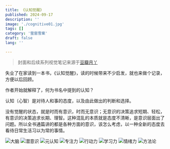 ```yaml
---
title: 《认知觉醒》
published: 2024-09-17
description: ''
image: './cognitive01.jpg'
tags: []
category: '萤窗雪案'
draft: false 
lang: ''

---
```

> 封面和后续系列视觉笔记来源于[豆瓣月丫](https://book.douban.com/review/13116382/)

失业了在家读到一本书，《认知觉醒》，读的时候带来不少启发，就也来做个记录，方便以后回顾。

作者开始就解释了，何为书名中提到的认知？

认知（心智）是对待人和事的态度，以及由此做出的判断和选择。

没有觉醒的状态，就是时而有意识，时而无意识；无意识的决策追求短期、轻松，有意识的决策追求长期、理智。这种混乱的本质就是态度不清晰，是意识层面出了问题。所以全书通篇讲的都是各种方面的意识，该怎么考虑，以一种全新的态度去看待日常生活习以为常的事情。




![大脑](/images/01-CognitiveAwakening/cognitive01.jpg)
![潜意识](/images/01-CognitiveAwakening/cognitive02.jpg)
![元认知](/images/01-CognitiveAwakening/cognitive03.jpg)
![专注力](/images/01-CognitiveAwakening/cognitive04.jpg)
![行动力](/images/01-CognitiveAwakening/cognitive05.jpg)
![学习力](/images/01-CognitiveAwakening/cognitive06.jpg)
![情绪力](/images/01-CognitiveAwakening/cognitive07.jpg)
![方法论](/images/01-CognitiveAwakening/cognitive08.jpg)
